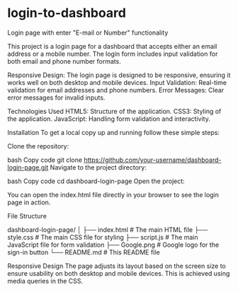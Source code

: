 # login-to-dashboard
 
Login page with enter "E-mail or Number" functionality


This project is a login page for a dashboard that accepts either an email address or a mobile number. The login form includes input validation for both email and phone number formats.

Responsive Design: The login page is designed to be responsive, ensuring it works well on both desktop and mobile devices.
Input Validation: Real-time validation for email addresses and phone numbers.
Error Messages: Clear error messages for invalid inputs.

Technologies Used
HTML5: Structure of the application.
CSS3: Styling of the application.
JavaScript: Handling form validation and interactivity.

Installation
To get a local copy up and running follow these simple steps:

Clone the repository:

bash
Copy code
git clone https://github.com/your-username/dashboard-login-page.git
Navigate to the project directory:

bash
Copy code
cd dashboard-login-page
Open the project:

You can open the index.html file directly in your browser to see the login page in action.

File Structure

dashboard-login-page/
│
├── index.html          # The main HTML file
├── style.css           # The main CSS file for styling
├── script.js           # The main JavaScript file for form validation
├── Google.png          # Google logo for the sign-in button
└── README.md           # This README file

Responsive Design
The page adjusts its layout based on the screen size to ensure usability on both desktop and mobile devices. This is achieved using media queries in the CSS.
